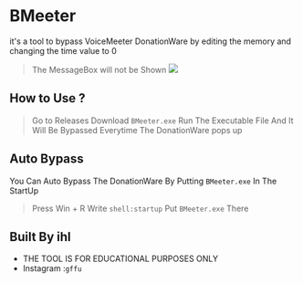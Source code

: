 # BMeeter
it's a tool to bypass VoiceMeeter DonationWare 
by editing the memory and changing the time value to 0


> The MessageBox will not be Shown
![](https://github.com/ihl7/bypass-voicemeeter/blob/main/img.gif)



## How to Use ?
> Go to Releases Download `BMeeter.exe`
> Run The Executable File And It Will Be Bypassed Everytime The DonationWare pops up


## Auto Bypass
You Can Auto Bypass The DonationWare By Putting `BMeeter.exe` In The StartUp

> Press Win + R
> Write `shell:startup`
> Put `BMeeter.exe` There 

## Built By ihl
 - THE TOOL IS FOR EDUCATIONAL PURPOSES ONLY
 - Instagram :`gffu`
